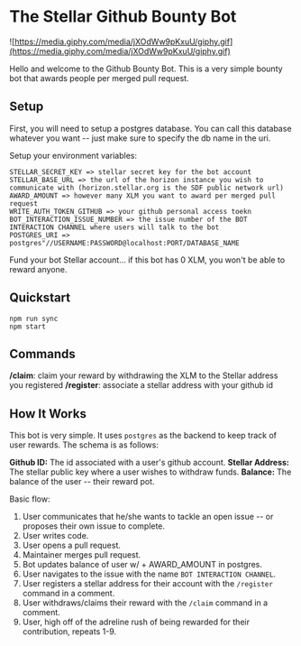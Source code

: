 # The Stellar Github Bounty Bot

![https://media.giphy.com/media/jXOdWw9pKxuU/giphy.gif](https://media.giphy.com/media/jXOdWw9pKxuU/giphy.gif)

Hello and welcome to the Github Bounty Bot. This is a very simple bounty bot that awards people per merged pull request. 

## Setup
First, you will need to setup a postgres database. You can call this database whatever you want -- just make sure to specify the db name in the uri.

Setup your environment variables:
```
STELLAR_SECRET_KEY => stellar secret key for the bot account
STELLAR_BASE_URL => the url of the horizon instance you wish to communicate with (horizon.stellar.org is the SDF public network url)
AWARD_AMOUNT => however many XLM you want to award per merged pull request
WRITE_AUTH_TOKEN_GITHUB => your github personal access toekn
BOT_INTERACTION_ISSUE_NUMBER => the issue number of the BOT INTERACTION CHANNEL where users will talk to the bot
POSTGRES_URI => postgres"//USERNAME:PASSWORD@localhost:PORT/DATABASE_NAME
```

Fund your bot Stellar account... if this bot has 0 XLM, you won't be able to reward anyone.

## Quickstart
```
npm run sync
npm start
```

## Commands

**/claim**: claim your reward by withdrawing the XLM to the Stellar address you registered
**/register**: associate a stellar address with your github id

## How It Works
This bot is very simple. It uses `postgres` as the backend to keep track of user rewards. The schema is as follows:

**Github ID:** The id associated with a user's github account.
**Stellar Address:** The stellar public key where a user wishes to withdraw funds.
**Balance:** The balance of the user -- their reward pot.

Basic flow:
1. User communicates that he/she wants to tackle an open issue -- or proposes their own issue to complete.
2. User writes code.
3. User opens a pull request.
4. Maintainer merges pull request.
5. Bot updates balance of user w/ + AWARD_AMOUNT in postgres.
6. User navigates to the issue with the name `BOT INTERACTION CHANNEL`.
7. User registers a stellar address for their account with the `/register` command in a comment.
8. User withdraws/claims their reward with the `/claim` command in a comment.
9. User, high off of the adreline rush of being rewarded for their contribution, repeats 1-9.